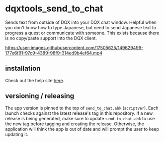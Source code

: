 # dqxtools_send_to_chat

Sends text from outside of DQX into your DQX chat window. Helpful when you don't know how to type Japanese, but need to send Japanese text to progress a quest or communicate with someone. This exists because there is no copy/paste support into the DQX client.

https://user-images.githubusercontent.com/17505625/149629499-177e6f91-97c9-4389-98f9-314ed9b4ef64.mp4

## installation

Check out the help site [here](https://dqx-translation-project.github.io/sendtochat.html).

## versioning / releasing

The app version is pinned to the top of `send_to_chat.ahk` (`scriptVer`). Each launch checks against the latest release's tag in this repository. If a new release is being generated, make sure to update `send_to_chat.ahk` to use the new tag before tagging and creating the release. Otherwise, the application will think the app is out of date and will prompt the user to keep updating it.
